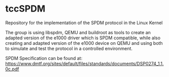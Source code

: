# tccSPDM
Repository for the implementation of the SPDM protocol in the Linux Kernel

The group is using libspdm, QEMU and buildroot as tools to create an adapted version of the e1000 driver which is SPDM compatible, while also creating and adapted version of the e1000 device on QEMU and using both to simulate and test the protocol in a controlled environment. 

SPDM Specification can be found at: https://www.dmtf.org/sites/default/files/standards/documents/DSP0274_1.1.0c.pdf
